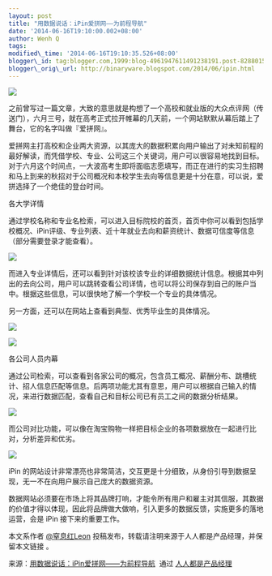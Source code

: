 ```yaml
--- 
layout: post 
title: "用数据说话：iPin爱拼网——为前程导航" 
date: '2014-06-16T19:10:00.002+08:00' 
author: Wenh Q
tags:
modified\_time: '2014-06-16T19:10:35.526+08:00' 
blogger\_id: tag:blogger.com,1999:blog-4961947611491238191.post-8288015776285133652
blogger\_orig\_url: http://binaryware.blogspot.com/2014/06/ipin.html
---
```




![](https://images-blogger-opensocial.googleusercontent.com/gadgets/proxy?url=http%3A%2F%2Fimage.woshipm.com%2Fwp-files%2F2014%2F06%2F6599330362564287075-360x190.png&container=blogger&gadget=a&rewriteMime=image%2F*)



之前曾写过一篇文章，大致的意思就是构想了一个高校和就业版的大众点评网（传送门），六月三号，就在高考正式拉开帷幕的几天前，一个网站默默从幕后踏上了舞台，它的名字叫做『爱拼网』。





爱拼网主打高校和企业两大资源，以其庞大的数据积累向用户输出了对未知前程的最好解读，而凭借学校、专业、公司这三个关键词，用户可以很容易地找到目标。对于六月这个时间点，一大波高考生即将面临志愿填写，而正在进行的实习生招聘和马上到来的秋招对于公司概况和本校学生去向等信息更是十分在意，可以说，爱拼选择了一个绝佳的登台时间。

各大学详情



通过学校名称和专业名检索，可以进入目标院校的首页，首页中你可以看到包括学校概况、iPin评级、专业列表、近十年就业去向和薪资统计、数据可信度等信息（部分需要登录才能查看）。



![](https://images-blogger-opensocial.googleusercontent.com/gadgets/proxy?url=http%3A%2F%2Fimage.woshipm.com%2Fwp-files%2F2014%2F06%2F6599269889424760863-360x41.png&container=blogger&gadget=a&rewriteMime=image%2F*)



而进入专业详情后，还可以看到针对该校该专业的详细数据统计信息。根据其中列出的去向公司，用户可以跳转查看公司详情，也可以将公司保存到自己的账户当中。根据这些信息，可以很快地了解一个学校一个专业的具体情况。

另一方面，还可以在网站上查看到典型、优秀毕业生的具体情况。



![](https://images-blogger-opensocial.googleusercontent.com/gadgets/proxy?url=http%3A%2F%2Fimage.woshipm.com%2Fwp-files%2F2014%2F06%2F6608247401865077180-360x170.png&container=blogger&gadget=a&rewriteMime=image%2F*)



![](https://images-blogger-opensocial.googleusercontent.com/gadgets/proxy?url=http%3A%2F%2Fimage.woshipm.com%2Fwp-files%2F2014%2F06%2F6608432119817583925-360x104.png&container=blogger&gadget=a&rewriteMime=image%2F*)

各公司人员内幕



通过公司检索，可以查看到各家公司的概况，包含员工概况、薪酬分布、跳槽统计、招人信息匹配等信息。后两项功能尤其有意思，用户可以根据自己输入的情况，来进行数据匹配，查看自己和目标公司已有员工之间的数据分析结果。



![](https://images-blogger-opensocial.googleusercontent.com/gadgets/proxy?url=http%3A%2F%2Fimage.woshipm.com%2Fwp-files%2F2014%2F06%2F6608555265119896432-360x217.png&container=blogger&gadget=a&rewriteMime=image%2F*)

而公司对比功能，可以像在淘宝购物一样把目标企业的各项数据放在一起进行比对，分析差异和优劣。



![](https://images-blogger-opensocial.googleusercontent.com/gadgets/proxy?url=http%3A%2F%2Fimage.woshipm.com%2Fwp-files%2F2014%2F06%2F6599316068913124656-233x268.png&container=blogger&gadget=a&rewriteMime=image%2F*)

iPin
的网站设计非常漂亮也非常简洁，交互更是十分细致，从身份引导到数据呈现，无一不在向用户展示自己庞大的数据资源。



数据网站必须要在市场上将其品牌打响，才能令所有用户和雇主对其信服，其数据的价值才得以体现，因此将品牌做大做响，引入更多的数据反馈，实施更多的落地运营，会是
iPin 接下来的重要工作。



本文系作者
[@窒息红Leon](http://asphyxiared.lofter.com/post/20f397_1585219)
投稿发布，转载请注明来源于人人都是产品经理，并保留本文链接 。
<div>




</div>

<div>

来源：[用数据说话：iPin爱拼网——为前程导航](http://www.woshipm.com/pd/89373.html)  通过 [人人都是产品经理](http://www.woshipm.com/)

</div>
